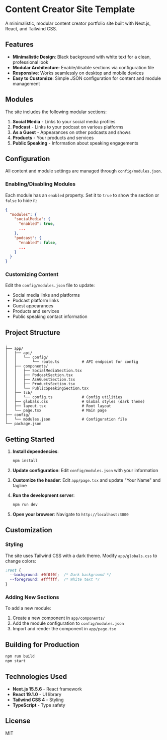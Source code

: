 # Content Creator Site Template

A minimalistic, modular content creator portfolio site built with Next.js, React, and Tailwind CSS.

## Features

- **Minimalistic Design**: Black background with white text for a clean, professional look
- **Modular Architecture**: Enable/disable sections via configuration file
- **Responsive**: Works seamlessly on desktop and mobile devices
- **Easy to Customize**: Simple JSON configuration for content and module management

## Modules

The site includes the following modular sections:

1. **Social Media** - Links to your social media profiles
2. **Podcast** - Links to your podcast on various platforms
3. **As a Guest** - Appearances on other podcasts and shows
4. **Products** - Your products and services
5. **Public Speaking** - Information about speaking engagements

## Configuration

All content and module settings are managed through `config/modules.json`.

### Enabling/Disabling Modules

Each module has an `enabled` property. Set it to `true` to show the section or `false` to hide it:

```json
{
  "modules": {
    "socialMedia": {
      "enabled": true,
      ...
    },
    "podcast": {
      "enabled": false,
      ...
    }
  }
}
```

### Customizing Content

Edit the `config/modules.json` file to update:
- Social media links and platforms
- Podcast platform links
- Guest appearances
- Products and services
- Public speaking contact information

## Project Structure

```
.
├── app/
│   ├── api/
│   │   └── config/
│   │       └── route.ts          # API endpoint for config
│   ├── components/
│   │   ├── SocialMediaSection.tsx
│   │   ├── PodcastSection.tsx
│   │   ├── AsAGuestSection.tsx
│   │   ├── ProductsSection.tsx
│   │   └── PublicSpeakingSection.tsx
│   ├── lib/
│   │   └── config.ts             # Config utilities
│   ├── globals.css               # Global styles (dark theme)
│   ├── layout.tsx                # Root layout
│   └── page.tsx                  # Main page
├── config/
│   └── modules.json              # Configuration file
└── package.json
```

## Getting Started

1. **Install dependencies**:
   ```bash
   npm install
   ```

2. **Update configuration**:
   Edit `config/modules.json` with your information

3. **Customize the header**:
   Edit `app/page.tsx` and update "Your Name" and tagline

4. **Run the development server**:
   ```bash
   npm run dev
   ```

5. **Open your browser**:
   Navigate to `http://localhost:3000`

## Customization

### Styling

The site uses Tailwind CSS with a dark theme. Modify `app/globals.css` to change colors:

```css
:root {
  --background: #0f0f0f;  /* Dark background */
  --foreground: #ffffff;  /* White text */
}
```

### Adding New Sections

To add a new module:

1. Create a new component in `app/components/`
2. Add the module configuration to `config/modules.json`
3. Import and render the component in `app/page.tsx`

## Building for Production

```bash
npm run build
npm start
```

## Technologies Used

- **Next.js 15.5.6** - React framework
- **React 19.1.0** - UI library
- **Tailwind CSS 4** - Styling
- **TypeScript** - Type safety

## License

MIT

